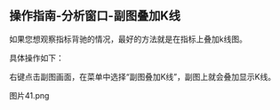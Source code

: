 ## 操作指南-分析窗口-副图叠加K线

如果您想观察指标背驰的情况，最好的方法就是在指标上叠加k线图。

具体操作如下：

右键点击副图画面，在菜单中选择“副图叠加K线”，副图上就会叠加显示K线。


图片41.png